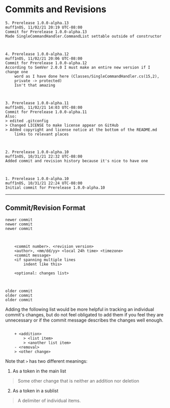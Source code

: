 # Commits and Revisions



	5. Prerelease 1.0.0-alpha.13
	muff1nOS, 11/02/21 20:19 UTC-08:00
	Commit for Prerelease 1.0.0-alpha.13
	Made SingleCommandHandler.CommandList settable outside of constructor



	4. Prerelease 1.0.0-alpha.12
	muff1nOS, 11/02/21 20:06 UTC-08:00
	Commit for Prerelease 1.0.0-alpha.12
	According to SemVer 2.0.0 I must make an entire new version if I change one
		word as I have done here (Classes/SingleCommandHandler.cs(15,2),
		private -> protected)
		Isn't that amazing



	3. Prerelease 1.0.0-alpha.11
	muff1nOS, 11/02/21 14:03 UTC-08:00
	Commit for Prerelease 1.0.0-alpha.11
	Also:
	> edited .gitconfig
	> Changed LICENSE to make license appear on GitHub
	> Added copyright and license notice at the bottom of the README.md
		links to relevant places



	2. Prerelease 1.0.0-alpha.10
	muff1nOS, 10/31/21 22:32 UTC-08:00
	Added commit and revision history because it's nice to have one



	1. Prerelease 1.0.0-alpha.10
	muff1nOS, 10/31/21 22:24 UTC-08:00
	Initial commit for Prerelease 1.0.0-alpha.10



--------------------------------------------------------------------------------

## Commit/Revision Format

```
newer commit
newer commit
newer commit



	<commit number>. <revision version>
	<author>, <mm/dd/yy> <local 24h time> <timezone>
	<commit message>
	<if spanning multiple lines
		indent like this>

	<optional: changes list>



older commit
older commit
older commit
```

Adding the following list would be more helpful in tracking an individual
commit's changes, but do not feel obligated to add them if you feel they are
unnecessary or if the commit message describes the changes well enough.

```

	+ <addition>
		> <list item>
		> <another list item>
	- <removal>
	> <other change>

```

Note that `>` has two different meanings:

1. As a token in the main list
> Some other change that is neither an addition nor deletion

2. As a token in a sublist
> A delimiter of individual items.